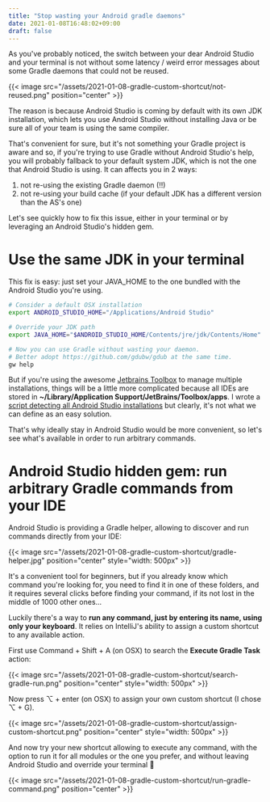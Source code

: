 ```yaml
---
title: "Stop wasting your Android gradle daemons"
date: 2021-01-08T16:48:02+09:00
draft: false
---
```


As you've probably noticed, the switch between your dear Android Studio and your terminal
is not without some latency / weird error messages about some Gradle daemons that could not be reused.

{{< image src="/assets/2021-01-08-gradle-custom-shortcut/not-reused.png" position="center" >}}

The reason is because Android Studio is coming by default with its own JDK installation,
which lets you use Android Studio without installing Java
or be sure all of your team is using the same compiler.

That's convenient for sure, but it's not something your Gradle project is aware and so,
if you're trying to use Gradle without Android Studio's help,
you will probably fallback to your default system JDK,
which is not the one that Android Studio is using.
It can affects you in 2 ways:

1. not re-using the existing Gradle daemon (!!)
1. not re-using your build cache (if your default JDK has a different version than the AS's one)

Let's see quickly how to fix this issue, either in your terminal
or by leveraging an Android Studio's hidden gem.

# Use the same JDK in your terminal

This fix is easy: just set your JAVA_HOME to the one bundled with the Android Studio you're using.

```bash
# Consider a default OSX installation
export ANDROID_STUDIO_HOME="/Applications/Android Studio"

# Override your JDK path
export JAVA_HOME="$ANDROID_STUDIO_HOME/Contents/jre/jdk/Contents/Home"

# Now you can use Gradle without wasting your daemon.
# Better adopt https://github.com/gdubw/gdub at the same time.
gw help
```

But if you're using the awesome [Jetbrains Toolbox](https://www.jetbrains.com/toolbox-app/)
to manage multiple installations, things will be a little more complicated because all IDEs
are stored in **~/Library/Application Support/JetBrains/Toolbox/apps**.
I wrote a [script detecting all Android Studio installations][script] but clearly,
it's not what we can define as an easy solution.

[script]: https://github.com/pgreze/dotfiles/blob/main/bin/aidea.py

That's why ideally stay in Android Studio would be more convenient,
so let's see what's available in order to run arbitrary commands.

# Android Studio hidden gem: run arbitrary Gradle commands from your IDE

Android Studio is providing a Gradle helper, allowing to discover and
run commands directly from your IDE:

{{< image src="/assets/2021-01-08-gradle-custom-shortcut/gradle-helper.jpg" position="center" style="width: 500px" >}}

It's a convenient tool for beginners, but if you already know which command you're looking for,
you need to find it in one of these folders, and it requires several clicks before finding your command,
if its not lost in the middle of 1000 other ones...

Luckily there's a way to **run any command, just by entering its name, using only your keyboard**.
It relies on IntelliJ's ability to assign a custom shortcut to any available action.

First use Command + Shift + A (on OSX) to search the **Execute Gradle Task** action:

{{< image src="/assets/2021-01-08-gradle-custom-shortcut/search-gradle-run.png" position="center" style="width: 500px" >}}

Now press ⌥ + enter (on OSX) to assign your own custom shortcut (I chose ⌥ + G).

{{< image src="/assets/2021-01-08-gradle-custom-shortcut/assign-custom-shortcut.png" position="center" style="width: 500px" >}}

And now try your new shortcut allowing to execute any command,
with the option to run it for all modules or the one you prefer,
and without leaving Android Studio and override your terminal 🙌

{{< image src="/assets/2021-01-08-gradle-custom-shortcut/run-gradle-command.png" position="center" >}}
